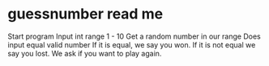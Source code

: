 # guessnumber read me
Start program
Input int  range 1 - 10
Get a random number in our range
Does input equal valid number
If it is equal, we say you won.
If it is not equal we say you lost.
We ask if you want to play again.
